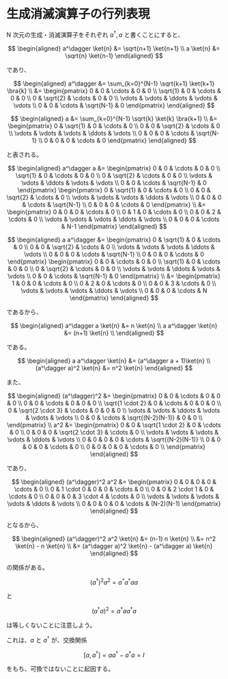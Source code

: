 # 生成消滅演算子の行列表現

N 次元の生成・消滅演算子をそれぞれ $a^\dagger, a$ と書くことにすると、

$$
\begin{aligned}
a^\dagger \ket{n} &= \sqrt{n+1} \ket{n+1} \\
a \ket{n} &= \sqrt{n} \ket{n-1}
\end{aligned}
$$

であり、

$$
\begin{aligned}
a^\dagger &= \sum_{k=0}^{N-1} \sqrt{k+1} \ket{k+1} \bra{k} \\
&=
\begin{pmatrix}
0 & 0 & \cdots & 0 & 0 \\
\sqrt{1} & 0 & \cdots & 0 & 0 \\
0 & \sqrt{2} & \cdots & 0 & 0 \\
\vdots & \vdots & \ddots & \vdots & \vdots \\
0 & 0 & \cdots & \sqrt{N-1} & 0
\end{pmatrix}
\end{aligned}
$$

$$
\begin{aligned}
a &= \sum_{k=0}^{N-1} \sqrt{k} \ket{k} \bra{k+1} \\
&=
\begin{pmatrix}
0 & \sqrt{1} & 0 & \cdots & 0 \\
0 & 0 & \sqrt{2} & \cdots & 0 \\
\vdots & \vdots & \vdots & \ddots & \vdots \\
0 & 0 & 0 & \cdots & \sqrt{N-1} \\
0 & 0 & 0 & \cdots & 0
\end{pmatrix}
\end{aligned}
$$

と表される。

$$
\begin{aligned}
a^\dagger a &=
\begin{pmatrix}
0 & 0 & \cdots & 0 & 0 \\
\sqrt{1} & 0 & \cdots & 0 & 0 \\
0 & \sqrt{2} & \cdots & 0 & 0 \\
\vdots & \vdots & \ddots & \vdots & \vdots \\
0 & 0 & \cdots & \sqrt{N-1} & 0
\end{pmatrix}
\begin{pmatrix}
0 & \sqrt{1} & 0 & \cdots & 0 \\
0 & 0 & \sqrt{2} & \cdots & 0 \\
\vdots & \vdots & \vdots & \ddots & \vdots \\
0 & 0 & 0 & \cdots & \sqrt{N-1} \\
0 & 0 & 0 & \cdots & 0
\end{pmatrix}
\\
&=
\begin{pmatrix}
0 & 0 & 0 & \cdots & 0 \\
0 & 1 & 0 & \cdots & 0 \\
0 & 0 & 2 & \cdots & 0 \\
\vdots & \vdots & \vdots & \ddots & \vdots \\
0 & 0 & 0 & \cdots & N-1
\end{pmatrix}
\end{aligned}
$$

$$
\begin{aligned}
a a^\dagger &=
\begin{pmatrix}
0 & \sqrt{1} & 0 & \cdots & 0 \\
0 & 0 & \sqrt{2} & \cdots & 0 \\
\vdots & \vdots & \vdots & \ddots & \vdots \\
0 & 0 & 0 & \cdots & \sqrt{N-1} \\
0 & 0 & 0 & \cdots & 0
\end{pmatrix}
\begin{pmatrix}
0 & 0 & \cdots & 0 & 0 \\
\sqrt{1} & 0 & \cdots & 0 & 0 \\
0 & \sqrt{2} & \cdots & 0 & 0 \\
\vdots & \vdots & \ddots & \vdots & \vdots \\
0 & 0 & \cdots & \sqrt{N-1} & 0
\end{pmatrix}
\\
&=
\begin{pmatrix}
1 & 0 & 0 & \cdots & 0 \\
0 & 2 & 0 & \cdots & 0 \\
0 & 0 & 3 & \cdots & 0 \\
\vdots & \vdots & \vdots & \ddots & \vdots \\
0 & 0 & 0 & \cdots & N
\end{pmatrix}
\end{aligned}
$$

であるから、

$$
\begin{aligned}
a^\dagger a \ket{n} &= n \ket{n} \\
a a^\dagger \ket{n} &= (n+1) \ket{n} \\
\end{aligned}
$$

である。

$$
\begin{aligned}
a a^\dagger \ket{n} &= (a^\dagger a + 1)\ket{n} \\
(a^\dagger a)^2 \ket{n} &= n^2 \ket{n}
\end{aligned}
$$

また、

$$
\begin{aligned}
(a^\dagger)^2 &=
\begin{pmatrix}
0 & 0 & \cdots & 0 & 0 & 0 \\
0 & 0 & \cdots & 0 & 0 & 0 \\
\sqrt{1 \cdot 2} & 0 & \cdots & 0 & 0 & 0 \\
0 & \sqrt{2 \cdot 3} & \cdots & 0 & 0 & 0 \\
\vdots & \vdots & \ddots & \vdots & \vdots & \vdots \\
0 & 0 & \cdots & \sqrt{(N-2)(N-1)} & 0 & 0 \\
\end{pmatrix}
\\
a^2 &=
\begin{pmatrix}
0 & 0 & \sqrt{1 \cdot 2} & 0 & \cdots & 0 \\
0 & 0 & 0 & \sqrt{2 \cdot 3} & \cdots & 0 \\
\vdots & \vdots & \vdots & \vdots & \ddots & \vdots \\
0 & 0 & 0 & 0 & \cdots & \sqrt{(N-2)(N-1)} \\
0 & 0 & 0 & 0 & \cdots & 0 \\
0 & 0 & 0 & 0 & \cdots & 0 \\
\end{pmatrix}
\end{aligned}
$$

であり、

$$
\begin{aligned}
(a^\dagger)^2 a^2 &=
\begin{pmatrix}
0 & 0 & 0 & 0 & \cdots & 0 \\
0 & 1 \cdot 0 & 0 & 0 & \cdots & 0 \\
0 & 0 & 2 \cdot 1 & 0 & \cdots & 0 \\
0 & 0 & 0 & 3 \cdot 4 & \cdots & 0 \\
\vdots & \vdots & \vdots & \vdots & \ddots & \vdots \\
0 & 0 & 0 & 0 & \cdots & (N-2)(N-1)
\end{pmatrix}
\end{aligned}
$$

となるから、

$$
\begin{aligned}
(a^\dagger)^2 a^2 \ket{n} &= (n-1) n \ket{n} \\
&= n^2 \ket{n} - n \ket{n} \\
&= (a^\dagger a)^2 \ket{n} - (a^\dagger a) \ket{n}
\end{aligned}
$$

の関係がある。

$$
(a^\dagger)^2 a^2 = a^\dagger a^\dagger a a
$$

と

$$
(a^\dagger a)^2 = a^\dagger a a^\dagger a
$$

は等しくないことに注意しよう。

これは、$a$ と $a^\dagger$ が、交換関係

$$
[a, a^\dagger] = aa^\dagger - a^\dagger a = I
$$

をもち、可換ではないことに起因する。
